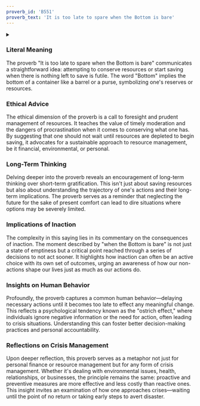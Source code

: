 ```yaml
---
proverb_id: 'B551'
proverb_text: 'It is too late to spare when the Bottom is bare'
---
```


<details>
<summary></summary>
<article>
B551 It is too late to spare when the Bottom is bare

1539 Tav., f. 32: It is to late sparinge at the botome. 1555 Songs
and Bal. Philip and Mary 10, p. 30: To latte they spare, when all ys
goone. 1559 Cooper, s.v. Parsimonia: Sera parsimonia in fundo, It
is to late to spare when the barell is at the bottome. 1581-90 Ti-
mon IV v, p. 71: (When all is spent). c1584 G. Harvey Margi-
nalia, p. 102: Too late sparing at the bottum; where nothing left,
but the least, and last. 1594 Bacon, no. 1003: Thrift is too late
[when you come] to the bottom of your stock. 1598 BARCKLEY
Fel. Man V, p. 628: (when all is out). 1616 WirHALs, p. 581.
1639 CL., p. 262: Too late to spare when all is spent. Ibid., p. 283.
c1640 W.S. Countrym. Commonw., p. §: It is too late for a prodigall
to spare at the bottome. 1664 Cop., p. 201. 1670 Ray, p. 144.
1672 Wak. 63, p. 48.

See Diir., II, no. 369. Cf. A211: When all is consumed repent-
ance comes too late; B674: Better spare at the brim than at the
bottom. (6)

</article>
</details>

### Literal Meaning

The proverb "It is too late to spare when the Bottom is bare" communicates a straightforward idea: attempting to conserve resources or start saving when there is nothing left to save is futile. The word "Bottom" implies the bottom of a container like a barrel or a purse, symbolizing one's reserves or resources.

### Ethical Advice

The ethical dimension of the proverb is a call to foresight and prudent management of resources. It teaches the value of timely moderation and the dangers of procrastination when it comes to conserving what one has. By suggesting that one should not wait until resources are depleted to begin saving, it advocates for a sustainable approach to resource management, be it financial, environmental, or personal.

### Long-Term Thinking

Delving deeper into the proverb reveals an encouragement of long-term thinking over short-term gratification. This isn't just about saving resources but also about understanding the trajectory of one's actions and their long-term implications. The proverb serves as a reminder that neglecting the future for the sake of present comfort can lead to dire situations where options may be severely limited.

### Implications of Inaction

The complexity in this saying lies in its commentary on the consequences of inaction. The moment described by "when the Bottom is bare" is not just a state of emptiness but a critical point reached through a series of decisions to not act sooner. It highlights how inaction can often be an active choice with its own set of outcomes, urging an awareness of how our non-actions shape our lives just as much as our actions do.

### Insights on Human Behavior

Profoundly, the proverb captures a common human behavior—delaying necessary actions until it becomes too late to effect any meaningful change. This reflects a psychological tendency known as the "ostrich effect," where individuals ignore negative information or the need for action, often leading to crisis situations. Understanding this can foster better decision-making practices and personal accountability.

### Reflections on Crisis Management

Upon deeper reflection, this proverb serves as a metaphor not just for personal finance or resource management but for any form of crisis management. Whether it's dealing with environmental issues, health, relationships, or businesses, the principle remains the same: proactive and preventive measures are more effective and less costly than reactive ones. This insight invites an examination of how one approaches crises—waiting until the point of no return or taking early steps to avert disaster.
